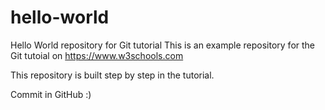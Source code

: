 # hello-world
Hello World repository for Git tutorial
This is an example repository for the Git tutoial on https://www.w3schools.com

This repository is built step by step in the tutorial.

Commit in GitHub
:)
